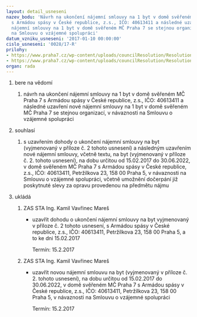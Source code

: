 ```yaml
---
layout: detail_usneseni
nazev_bodu: 'Návrh na ukončení nájemní smlouvy na 1 byt v domě svěřeném MČ Praha 7
  s Armádou spásy v České republice, z.s., IČO: 40613411 a následné uzavření nové
  nájemní smlouvy na 1 byt v domě svěřeném MČ Praha 7 se stejnou organizací, v návaznosti
  na Smlouvu o vzájemné spolupráci'
datum_vzniku_usneseni: '2017-01-10 00:00:00'
cislo_usneseni: '0028/17-R'
prilohy:
- https://www.praha7.cz/wp-content/uploads/councilResolution/Resolutions/28755/export/01DZ_AS0117~154047.docx
- https://www.praha7.cz/wp-content/uploads/councilResolution/Resolutions/28755/export/export~296963.pdf
organ: rada
---
```

<ol class="urzList_view" id="urzList">
<li id="" class="urzClass1"><span name="1">bere na vědomí</span> 
<ol class="urzOlClass">
<li id="" class="urzClass2" style="TEXT-ALIGN: left"><span><p>návrh na ukončení nájemní smlouvy na 1 byt v domě svěřeném MČ Praha 7 s Armádou spásy v České republice, z.s., IČO: 40613411 a následné uzavření nové nájemní smlouvy na 1 byt v domě svěřeném MČ Praha 7 se stejnou organizací, v návaznosti na Smlouvu o vzájemné spolupráci</p></span></li></ol></li>
<li id="" class="urzClass1"><span name="26">souhlasí</span> 
<ol class="urzOlClass">
<li id="" class="urzClass2" style="TEXT-ALIGN: left"><span><p>s&nbsp;uzavřením dohody o ukončení nájemní smlouvy na&nbsp;byt (vyjmenovaný v příloze č. 2 tohoto usnesení) a následným uzavřením nové nájemní smlouvy, včetně textu, na byt (vyjmenovaný v příloze č. 2. tohoto usnesení), na dobu určitou od 15.02.2017 do 30.06.2022, v domě svěřeném MČ Praha 7 s Armádou spásy v České republice, z.s., IČO: 40613411, Petržílkova 23, 158 00 Praha 5, v návaznosti na Smlouvu o vzájemné spolupráci, včetně umožnění dočerpání již poskytnuté slevy za opravu provedenou na předmětu nájmu<br></p></span></li></ol></li><li class="urzClass1" id="urzUkoly"><span name="1">ukládá</span><ol class="urzOlClass"><li class="urzClass2"><span><p>ZAS STA Ing. Kamil Vavřinec Mareš</p></span><ul class="urzUlClass"><li class="urzClass3"><span><p>uzavřít dohodu o ukončení nájemní smlouvy na byt vyjmenovaný v příloze č. 2 tohoto usnesení, s Armádou spásy v České republice, z.s., IČO: 40613411, Petržílkova 23, 158 00 Praha 5, a to ke dni 15.02.2017</p></span><span class="urzUkolTermin">  Termín:&nbsp;15.2.2017</span></li></ul></li><li class="urzClass2"><span><p>ZAS STA Ing. Kamil Vavřinec Mareš</p></span><ul class="urzUlClass"><li class="urzClass3"><span><p>uzavřít novou nájemní smlouvu na byt (vyjmenovaný v příloze č. 2. tohoto usnesení), na dobu určitou od 15.02.2017 do 30.06.2022, v domě svěřeném MČ Praha 7 s Armádou spásy v České republice, z.s., IČO: 40613411, Petržílkova 23, 158 00 Praha 5, v návaznosti na Smlouvu o vzájemné spolupráci</p></span><span class="urzUkolTermin">  Termín:&nbsp;15.2.2017</span></li></ul></li></ol></li>
</ol>